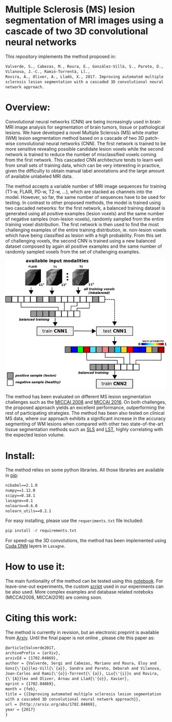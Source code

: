 
# Multiple Sclerosis (MS) lesion segmentation of MRI images using a cascade of two 3D convolutional neural networks 

This repository implements the method proposed in: 

```
Valverde, S., Cabezas, M., Roura, E., González-Villà, S., Pareto, D., Vilanova, J.-C., Ramió-Torrentà, Ll., 
Rovira, À., Oliver, A., Lladó, X., 2017. Improving automated multiple sclerosis lesion segmentation with a cascaded 3D convolutional neural network approach.
``` 

# Overview: 

Convolutional neural networks (CNN) are being increasingly used in brain MRI image analysis for segmentation of brain tumors, tissue or pathological lesions. We have developed a novel Multiple Sclerosis (MS) white matter (WM) lesion segmentation method based on a cascade of two 3D patch-wise convolutional neural networks (CNN). The first network is trained to be more sensitive revealing possible candidate lesion voxels while the second network is trained to reduce the number of misclassified voxels coming from the first network. This cascaded CNN architecture tends to learn well from small sets of training data, which can be very interesting in practice, given the difficulty to obtain manual label annotations and the large amount of available unlabeled MRI data. 

The method accepts a variable number of MRI image sequences for training (T1-w, FLAIR, PD-w, T2-w, ...), which are stacked as channels into the model. However, so far, the same number of sequences have to be used for testing. In contrast to other proposed methods, the model is trained using two cascaded networks: for the first network, a balanced training dataset is generated using all positive examples (lesion voxels) and the same number of negative samples (non-lesion voxels), randomly sampled from the entire training voxel distribution. The first network is then used to find the most challenging examples of the entire training distribution, ie. non-lesion voxels which have being classified as lesion with a high probability. From this set of challenging voxels, the second CNN is trained using a new balanced dataset composed by again all positive examples and the same number of randomly sampled voxels from the set of challenging examples. 


![training_pipeline](pipeline_training.png)


The method has been evaluated on different MS lesion segmentation challenges such as the [MICCAI 2008](http://www.ia.unc.edu/MSseg/) and [MICCAI 2016](http://www.ia.unc.edu/MSseg/). On both challenges, the proposed approach yields an excellent performance, outperforming the rest of participating strategies. The method has been also tested on clinical MS data, where our approach exhibits a significant increase in the accuracy segmenting of WM lesions when compared with other two state-of-the-art tissue segmentation methods such as  [SLS](https://github.com/NIC-VICOROB/SLSToolBox) and [LST](http://www.applied-statistics.de/lst.html), highly correlating with the expected lesion volume. 


# Install:

The method relies on some python libraries. All those libraries are available in [pip](https://pypi.python.org/pypi/pip):

```
nibabel==2.1.0
numpy==1.12.0
scipy==0.18.1
lasagne==0.1
nolearn==0.6.0
nolearn_utils==0.2.1
```

For easy installing, please use the `requeriments.txt` file included: 

```python
pip install -r requirements.txt 
```

For speed-up the 3D convolutions, the method has been implemented using [Cuda DNN](http://lasagne.readthedocs.io/en/latest/modules/layers/dnn.html?highlight=cuda%20DNN) layers in `Lasagne`. 

# How to use it: 

The main funtionality of the method can be tested using this [notebook](https://github.com/sergivalverde/cnn-ms-lesion-segmentation/blob/master/example_1.ipynb). For leave-one-out experiments, the custom [script](https://github.com/sergivalverde/cnn-ms-lesion-segmentation/blob/master/train_leave_one_out.py) used in our experiments can be also used. More complex examples and database related noteboks  (MICCAI2008, MICCAI2016) are coming soon. 

# Citing this work:

The method is currently in revision, but an electronic preprint is available from [Arxiv](http://arxiv.org/abs/1702.04869). Until the final paper is not online , please cite this paper as:

```
@article{Valverde2017,
archivePrefix = {arXiv},
arxivId = {1702.04869},
author = {Valverde, Sergi and Cabezas, Mariano and Roura, Eloy and Gonz{\'{a}}lez-Vill{\`{a}}, Sandra and Pareto, Deborah and Vilanova, Joan-Carles and Rami{\'{o}}-Torrent{\`{a}}, LLu{\'{i}}s and Rovira, {\`{A}}lex and Oliver, Arnau and Llad{\'{o}}, Xavier},
eprint = {1702.04869},
month = {feb},
title = {{Improving automated multiple sclerosis lesion segmentation with a cascaded 3D convolutional neural network approach}},
url = {http://arxiv.org/abs/1702.04869},
year = {2017}
}
```
